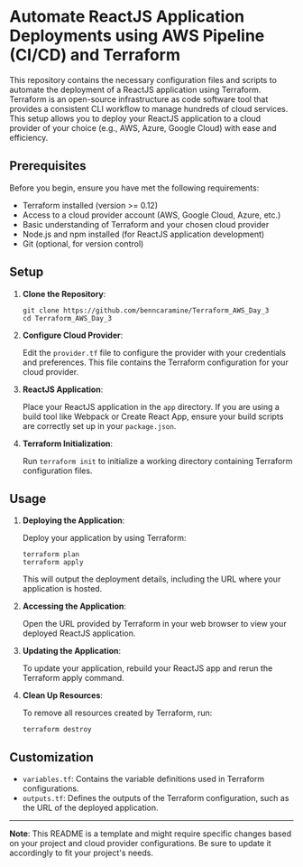 # Automate ReactJS Application Deployments using AWS Pipeline (CI/CD) and Terraform

This repository contains the necessary configuration files and scripts to automate the deployment of a ReactJS application using Terraform. Terraform is an open-source infrastructure as code software tool that provides a consistent CLI workflow to manage hundreds of cloud services. This setup allows you to deploy your ReactJS application to a cloud provider of your choice (e.g., AWS, Azure, Google Cloud) with ease and efficiency.

## Prerequisites

Before you begin, ensure you have met the following requirements:
- Terraform installed (version >= 0.12)
- Access to a cloud provider account (AWS, Google Cloud, Azure, etc.)
- Basic understanding of Terraform and your chosen cloud provider
- Node.js and npm installed (for ReactJS application development)
- Git (optional, for version control)

## Setup

1. **Clone the Repository**: 

   ```
   git clone https://github.com/benncaramine/Terraform_AWS_Day_3
   cd Terraform_AWS_Day_3
   ```

2. **Configure Cloud Provider**:

   Edit the `provider.tf` file to configure the provider with your credentials and preferences. This file contains the Terraform configuration for your cloud provider.

3. **ReactJS Application**:

   Place your ReactJS application in the `app` directory. If you are using a build tool like Webpack or Create React App, ensure your build scripts are correctly set up in your `package.json`.

4. **Terraform Initialization**:

   Run `terraform init` to initialize a working directory containing Terraform configuration files.

## Usage

1. **Deploying the Application**:

   Deploy your application by using Terraform:

   ```
   terraform plan
   terraform apply
   ```

   This will output the deployment details, including the URL where your application is hosted.

3. **Accessing the Application**:

   Open the URL provided by Terraform in your web browser to view your deployed ReactJS application.

4. **Updating the Application**:

   To update your application, rebuild your ReactJS app and rerun the Terraform apply command.

5. **Clean Up Resources**:

   To remove all resources created by Terraform, run:

   ```
   terraform destroy
   ```

## Customization

- `variables.tf`: Contains the variable definitions used in Terraform configurations.
- `outputs.tf`: Defines the outputs of the Terraform configuration, such as the URL of the deployed application.


---

**Note**: This README is a template and might require specific changes based on your project and cloud provider configurations. Be sure to update it accordingly to fit your project's needs.
